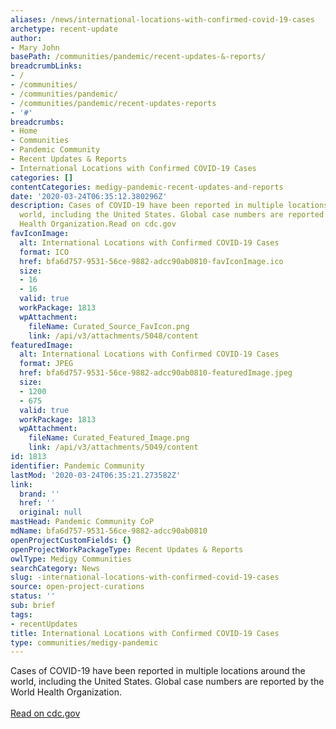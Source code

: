```yaml
---
aliases: /news/international-locations-with-confirmed-covid-19-cases
archetype: recent-update
author:
- Mary John
basePath: /communities/pandemic/recent-updates-&-reports/
breadcrumbLinks:
- /
- /communities/
- /communities/pandemic/
- /communities/pandemic/recent-updates-reports
- '#'
breadcrumbs:
- Home
- Communities
- Pandemic Community
- Recent Updates & Reports
- International Locations with Confirmed COVID-19 Cases
categories: []
contentCategories: medigy-pandemic-recent-updates-and-reports
date: '2020-03-24T06:35:12.380296Z'
description: Cases of COVID-19 have been reported in multiple locations around the
  world, including the United States. Global case numbers are reported by the World
  Health Organization.Read on cdc.gov
favIconImage:
  alt: International Locations with Confirmed COVID-19 Cases
  format: ICO
  href: bfa6d757-9531-56ce-9882-adcc90ab0810-favIconImage.ico
  size:
  - 16
  - 16
  valid: true
  workPackage: 1813
  wpAttachment:
    fileName: Curated_Source_FavIcon.png
    link: /api/v3/attachments/5048/content
featuredImage:
  alt: International Locations with Confirmed COVID-19 Cases
  format: JPEG
  href: bfa6d757-9531-56ce-9882-adcc90ab0810-featuredImage.jpeg
  size:
  - 1200
  - 675
  valid: true
  workPackage: 1813
  wpAttachment:
    fileName: Curated_Featured_Image.png
    link: /api/v3/attachments/5049/content
id: 1813
identifier: Pandemic Community
lastMod: '2020-03-24T06:35:21.273582Z'
link:
  brand: ''
  href: ''
  original: null
mastHead: Pandemic Community CoP
mdName: bfa6d757-9531-56ce-9882-adcc90ab0810
openProjectCustomFields: {}
openProjectWorkPackageType: Recent Updates & Reports
owlType: Medigy Communities
searchCategory: News
slug: -international-locations-with-confirmed-covid-19-cases
source: open-project-curations
status: ''
sub: brief
tags:
- recentUpdates
title: International Locations with Confirmed COVID-19 Cases
type: communities/medigy-pandemic
---
```


Cases of COVID-19 have been reported in multiple locations around the world, including the United States. Global case numbers are reported by the World Health Organization.<br><br><a target="_blank" href=https://www.cdc.gov/coronavirus/2019-ncov/cases-updates/world-map.html>Read on cdc.gov</a>